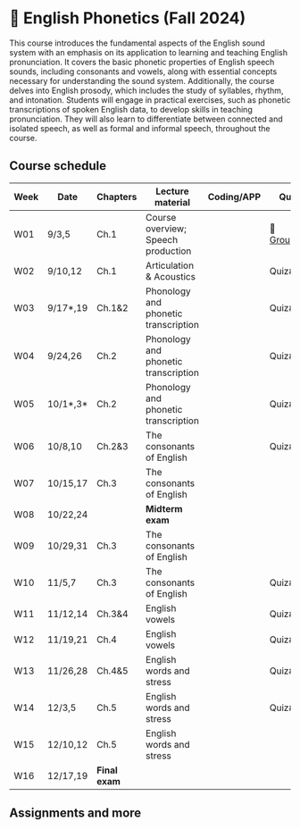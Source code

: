 # 🌿 English Phonetics (Fall 2024)

This course introduces the fundamental aspects of the English sound system with an emphasis on its application to learning and teaching English pronunciation. It covers the basic phonetic properties of English speech sounds, including consonants and vowels, along with essential concepts necessary for understanding the sound system. Additionally, the course delves into English prosody, which includes the study of syllables, rhythm, and intonation. Students will engage in practical exercises, such as phonetic transcriptions of spoken English data, to develop skills in teaching pronunciation. They will also learn to differentiate between connected and isolated speech, as well as formal and informal speech, throughout the course.

## Course schedule

|Week|Date|Chapters|Lecture material|Coding/APP|Quiz|Assignments|
|--|--|--|--|--|--|--|
|W01|9/3,5|Ch.1|Course overview; Speech production||🐳 [Grouping](https://mrkim21.github.io/appfolder/grouping.html)||
|W02|9/10,12|Ch.1|Articulation & Acoustics||Quiz#1||
|W03|9/17*,19|Ch.1&2|Phonology and phonetic transcription||Quiz#2|Ch.1 EX|
|W04|9/24,26|Ch.2|Phonology and phonetic transcription||Quiz#3||
|W05|10/1*,3*|Ch.2|Phonology and phonetic transcription||Quiz#4|Ch.2 EX|
|W06|10/8,10|Ch.2&3|The consonants of English||Quiz#5||
|W07|10/15,17|Ch.3|The consonants of English|||Ch.3 EX|
|W08|10/22,24||**Midterm exam**||||
|W09|10/29,31|Ch.3|The consonants of English||||
|W10|11/5,7|Ch.3|The consonants of English||Quiz#6||
|W11|11/12,14|Ch.3&4|English vowels||Quiz#7||
|W12|11/19,21|Ch.4|English vowels||Quiz#8||
|W13|11/26,28|Ch.4&5|English words and stress||Quiz#9||
|W14|12/3,5|Ch.5|English words and stress||Quiz#10||
|W15|12/10,12|Ch.5|English words and stress||||
|W16|12/17,19|**Final exam**||||

## Assignments and more
